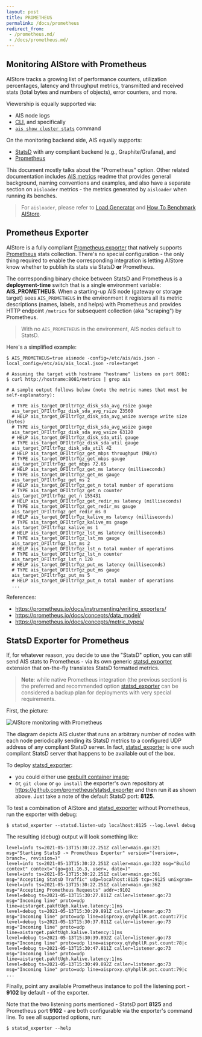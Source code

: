 ```yaml
---
layout: post
title: PROMETHEUS
permalink: /docs/prometheus
redirect_from:
 - /prometheus.md/
 - /docs/prometheus.md/
---
```


## Monitoring AIStore with Prometheus

AIStore tracks a growing list of performance counters, utilization percentages, latency and throughput metrics, transmitted and received stats (total bytes and numbers of objects), error counters, and more.

Viewership is equally supported via:
* AIS node logs
* [CLI](/docs/cli.md), and specifically
* [`ais show cluster stats`](/docs/cli/cluster.md) command

On the monitoring backend side, AIS equally supports:
* [StatsD](https://github.com/etsy/statsd) with any compliant backend (e.g., Graphite/Grafana), and
* [Prometheus](https://prometheus.io/)

This document mostly talks about the "Prometheus" option. Other related documentation includes [AIS metrics](metrics.md) readme that provides general background, naming conventions and examples, and also have a separate section on `aisloader` metrics - the metrics generated by `aisloader` when running its benches.

> For `aisloader`, please refer to [Load Generator](/docs/aisloader.md) and [How To Benchmark AIStore](howto_benchmark.md).

## Prometheus Exporter

AIStore is a fully compliant [Prometheus exporter](https://prometheus.io/docs/instrumenting/writing_exporters/) that natively supports [Prometheus](https://prometheus.io/) stats collection. There's no special configuration - the only thing required to enable the corresponding integration is letting AIStore know whether to publish its stats via StatsD **or** Prometheus.

The corresponding binary choice between StatsD and Prometheus is a **deployment-time** switch that is a single environment variable: **AIS_PROMETHEUS**. When a starting-up AIS node (gateway or storage target) sees `AIS_PROMETHEUS` in the environment it registers all its metric descriptions (names, labels, and helps) with Prometheus and provides HTTP endpoint `/metrics` for subsequent collection (aka "scraping") by Prometheus.

> With no `AIS_PROMETHEUS` in the environment, AIS nodes default to StatsD.

Here's a simplified example:

```console
$ AIS_PROMETHEUS=true aisnode -config=/etc/ais/ais.json -local_config=/etc/ais/ais_local.json -role=target

# Assuming the target with hostname "hostname" listens on port 8081:
$ curl http://hostname:8081/metrics | grep ais

# A sample output follows below (note the metric names that must be self-explanatory):

  # TYPE ais_target_DFIltrTgz_disk_sda_avg_rsize gauge
  ais_target_DFIltrTgz_disk_sda_avg_rsize 23560
  # HELP ais_target_DFIltrTgz_disk_sda_avg_wsize average write size (bytes)
  # TYPE ais_target_DFIltrTgz_disk_sda_avg_wsize gauge
  ais_target_DFIltrTgz_disk_sda_avg_wsize 63120
  # HELP ais_target_DFIltrTgz_disk_sda_util gauge
  # TYPE ais_target_DFIltrTgz_disk_sda_util gauge
  ais_target_DFIltrTgz_disk_sda_util 42
  # HELP ais_target_DFIltrTgz_get_mbps throughput (MB/s)
  # TYPE ais_target_DFIltrTgz_get_mbps gauge
  ais_target_DFIltrTgz_get_mbps 72.65
  # HELP ais_target_DFIltrTgz_get_ms latency (milliseconds)
  # TYPE ais_target_DFIltrTgz_get_ms gauge
  ais_target_DFIltrTgz_get_ms 2
  # HELP ais_target_DFIltrTgz_get_n total number of operations
  # TYPE ais_target_DFIltrTgz_get_n counter
  ais_target_DFIltrTgz_get_n 155431
  # HELP ais_target_DFIltrTgz_get_redir_ms latency (milliseconds)
  # TYPE ais_target_DFIltrTgz_get_redir_ms gauge
  ais_target_DFIltrTgz_get_redir_ms 0
  # HELP ais_target_DFIltrTgz_kalive_ms latency (milliseconds)
  # TYPE ais_target_DFIltrTgz_kalive_ms gauge
  ais_target_DFIltrTgz_kalive_ms 1
  # HELP ais_target_DFIltrTgz_lst_ms latency (milliseconds)
  # TYPE ais_target_DFIltrTgz_lst_ms gauge
  ais_target_DFIltrTgz_lst_ms 2
  # HELP ais_target_DFIltrTgz_lst_n total number of operations
  # TYPE ais_target_DFIltrTgz_lst_n counter
  ais_target_DFIltrTgz_lst_n 120
  # HELP ais_target_DFIltrTgz_put_ms latency (milliseconds)
  # TYPE ais_target_DFIltrTgz_put_ms gauge
  ais_target_DFIltrTgz_put_ms 5
  # HELP ais_target_DFIltrTgz_put_n total number of operations
  ...
```

References:

* https://prometheus.io/docs/instrumenting/writing_exporters/
* https://prometheus.io/docs/concepts/data_model/
* https://prometheus.io/docs/concepts/metric_types/

## StatsD Exporter for Prometheus

If, for whatever reason, you decide to use the "StatsD" option, you can still send AIS stats to Prometheus - via its own generic [statsd_exporter](https://github.com/prometheus/statsd_exporter) extension that on-the-fly translates StatsD formatted metrics.

> **Note**: while native Prometheus integration (the previous section) is the preferred and recommended option [statsd_exporter](https://github.com/prometheus/statsd_exporter) can be considered a backup plan for deployments with very special requirements.

First, the picture:

![AIStore monitoring with Prometheus](images/statsd-exporter.png)

The diagram depicts AIS cluster that runs an arbitrary number of nodes with each node periodically sending its StatsD metrics to a configured UDP address of any compliant StatsD server. In fact, [statsd_exporter](https://github.com/prometheus/statsd_exporter) is one such compliant StatsD server that happens to be available out of the box.

To deploy [statsd_exporter](https://github.com/prometheus/statsd_exporter):

* you could either use [prebuilt container image](https://quay.io/repository/prometheus/statsd-exporter);
* or, `git clone` or `go install` the exporter's own repository at https://github.com/prometheus/statsd_exporter and then run it as shown above. Just take a note of the default StatsD port: **8125**.

To test a combination of AIStore and [statsd_exporter](https://github.com/prometheus/statsd_exporter) without Prometheus, run the exporter with debug:

```console
$ statsd_exporter --statsd.listen-udp localhost:8125 --log.level debug
```

The resulting (debug) output will look something like:

```console
level=info ts=2021-05-13T15:30:22.251Z caller=main.go:321 msg="Starting StatsD -> Prometheus Exporter" version="(version=, branch=, revision=)"
level=info ts=2021-05-13T15:30:22.251Z caller=main.go:322 msg="Build context" context="(go=go1.16.3, user=, date=)"
level=info ts=2021-05-13T15:30:22.251Z caller=main.go:361 msg="Accepting StatsD Traffic" udp=localhost:8125 tcp=:9125 unixgram=
level=info ts=2021-05-13T15:30:22.251Z caller=main.go:362 msg="Accepting Prometheus Requests" addr=:9102
level=debug ts=2021-05-13T15:30:27.811Z caller=listener.go:73 msg="Incoming line" proto=udp line=aistarget.pakftUgh.kalive.latency:1|ms
level=debug ts=2021-05-13T15:30:29.891Z caller=listener.go:73 msg="Incoming line" proto=udp line=aisproxy.qYyhpllR.pst.count:77|c
level=debug ts=2021-05-13T15:30:37.811Z caller=listener.go:73 msg="Incoming line" proto=udp line=aistarget.pakftUgh.kalive.latency:1|ms
level=debug ts=2021-05-13T15:30:39.892Z caller=listener.go:73 msg="Incoming line" proto=udp line=aisproxy.qYyhpllR.pst.count:78|c
level=debug ts=2021-05-13T15:30:47.811Z caller=listener.go:73 msg="Incoming line" proto=udp line=aistarget.pakftUgh.kalive.latency:1|ms
level=debug ts=2021-05-13T15:30:49.892Z caller=listener.go:73 msg="Incoming line" proto=udp line=aisproxy.qYyhpllR.pst.count:79|c
...
```

Finally, point any available Prometheus instance to poll the listening port - **9102** by default - of the exporter.

Note that the two listening ports mentioned - StatsD port **8125** and Prometheus port **9102** - are both configurable via the exporter's command line. To see all supported options, run:

```console
$ statsd_exporter --help
```
